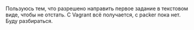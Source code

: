 Пользуюсь тем, что разрешено направить первое задание в текстовом виде, чтобы не отстать.
С Vagrant всё получается, с packer пока нет. Буду разбираться.
